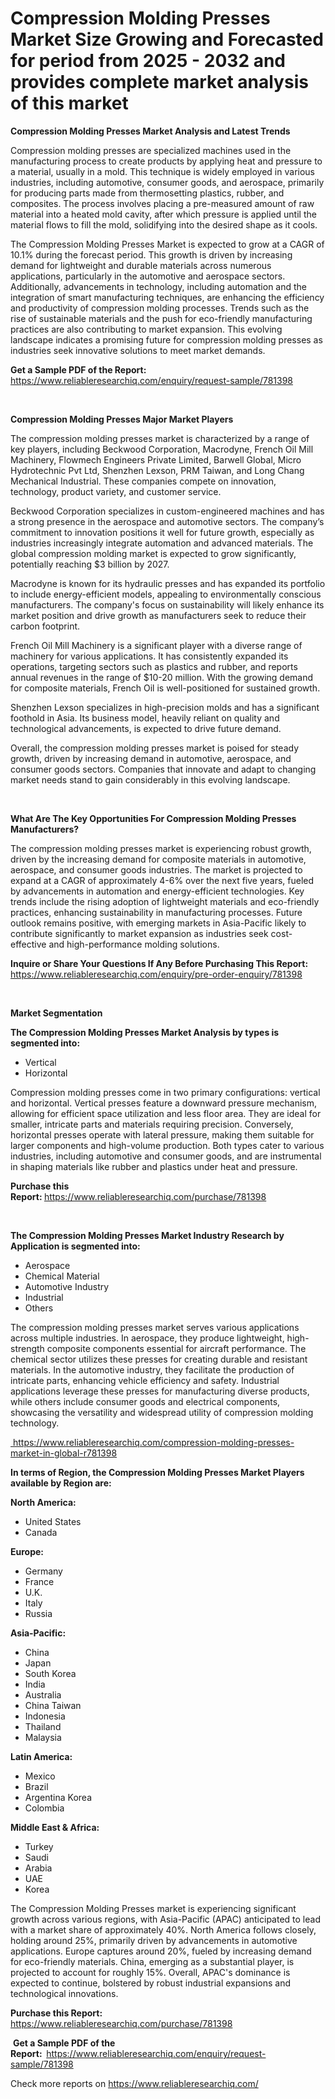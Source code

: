 <p><h1>Compression Molding Presses Market Size Growing and Forecasted for period from 2025 - 2032 and provides complete market analysis of this market</h1></p><p><strong>Compression Molding Presses Market Analysis and Latest Trends</strong></p>
<p><p>Compression molding presses are specialized machines used in the manufacturing process to create products by applying heat and pressure to a material, usually in a mold. This technique is widely employed in various industries, including automotive, consumer goods, and aerospace, primarily for producing parts made from thermosetting plastics, rubber, and composites. The process involves placing a pre-measured amount of raw material into a heated mold cavity, after which pressure is applied until the material flows to fill the mold, solidifying into the desired shape as it cools.</p><p>The Compression Molding Presses Market is expected to grow at a CAGR of 10.1% during the forecast period. This growth is driven by increasing demand for lightweight and durable materials across numerous applications, particularly in the automotive and aerospace sectors. Additionally, advancements in technology, including automation and the integration of smart manufacturing techniques, are enhancing the efficiency and productivity of compression molding processes. Trends such as the rise of sustainable materials and the push for eco-friendly manufacturing practices are also contributing to market expansion. This evolving landscape indicates a promising future for compression molding presses as industries seek innovative solutions to meet market demands.</p></p>
<p><strong>Get a Sample PDF of the Report:&nbsp;</strong> <a href="https://www.reliableresearchiq.com/enquiry/request-sample/781398?utm_campaign=3066&utm_medium=2&utm_source=Github&utm_content=ia&utm_term=26032025&utm_id=compression-molding-presses">https://www.reliableresearchiq.com/enquiry/request-sample/781398</a></p>
<p>&nbsp;</p>
<p><strong>Compression Molding Presses Major Market Players</strong></p>
<p><p>The compression molding presses market is characterized by a range of key players, including Beckwood Corporation, Macrodyne, French Oil Mill Machinery, Flowmech Engineers Private Limited, Barwell Global, Micro Hydrotechnic Pvt Ltd, Shenzhen Lexson, PRM Taiwan, and Long Chang Mechanical Industrial. These companies compete on innovation, technology, product variety, and customer service.</p><p>Beckwood Corporation specializes in custom-engineered machines and has a strong presence in the aerospace and automotive sectors. The company’s commitment to innovation positions it well for future growth, especially as industries increasingly integrate automation and advanced materials. The global compression molding market is expected to grow significantly, potentially reaching $3 billion by 2027.</p><p>Macrodyne is known for its hydraulic presses and has expanded its portfolio to include energy-efficient models, appealing to environmentally conscious manufacturers. The company's focus on sustainability will likely enhance its market position and drive growth as manufacturers seek to reduce their carbon footprint.</p><p>French Oil Mill Machinery is a significant player with a diverse range of machinery for various applications. It has consistently expanded its operations, targeting sectors such as plastics and rubber, and reports annual revenues in the range of $10-20 million. With the growing demand for composite materials, French Oil is well-positioned for sustained growth.</p><p>Shenzhen Lexson specializes in high-precision molds and has a significant foothold in Asia. Its business model, heavily reliant on quality and technological advancements, is expected to drive future demand.</p><p>Overall, the compression molding presses market is poised for steady growth, driven by increasing demand in automotive, aerospace, and consumer goods sectors. Companies that innovate and adapt to changing market needs stand to gain considerably in this evolving landscape.</p></p>
<p>&nbsp;</p>
<p><strong>What Are The Key Opportunities For Compression Molding Presses Manufacturers?</strong></p>
<p><p>The compression molding presses market is experiencing robust growth, driven by the increasing demand for composite materials in automotive, aerospace, and consumer goods industries. The market is projected to expand at a CAGR of approximately 4-6% over the next five years, fueled by advancements in automation and energy-efficient technologies. Key trends include the rising adoption of lightweight materials and eco-friendly practices, enhancing sustainability in manufacturing processes. Future outlook remains positive, with emerging markets in Asia-Pacific likely to contribute significantly to market expansion as industries seek cost-effective and high-performance molding solutions.</p></p>
<p><strong>Inquire or Share Your Questions If Any Before Purchasing This Report:</strong> <a href="https://www.reliableresearchiq.com/enquiry/pre-order-enquiry/781398?utm_campaign=3066&utm_medium=2&utm_source=Github&utm_content=ia&utm_term=26032025&utm_id=compression-molding-presses">https://www.reliableresearchiq.com/enquiry/pre-order-enquiry/781398</a></p>
<p>&nbsp;</p>
<p><strong>Market Segmentation</strong></p>
<p><strong>The Compression Molding Presses Market Analysis by types is segmented into:</strong></p>
<p><ul><li>Vertical</li><li>Horizontal</li></ul></p>
<p><p>Compression molding presses come in two primary configurations: vertical and horizontal. Vertical presses feature a downward pressure mechanism, allowing for efficient space utilization and less floor area. They are ideal for smaller, intricate parts and materials requiring precision. Conversely, horizontal presses operate with lateral pressure, making them suitable for larger components and high-volume production. Both types cater to various industries, including automotive and consumer goods, and are instrumental in shaping materials like rubber and plastics under heat and pressure.</p></p>
<p><strong>Purchase this Report:&nbsp;</strong><a href="https://www.reliableresearchiq.com/purchase/781398?utm_campaign=3066&utm_medium=2&utm_source=Github&utm_content=ia&utm_term=26032025&utm_id=compression-molding-presses">https://www.reliableresearchiq.com/purchase/781398</a></p>
<p>&nbsp;</p>
<p><strong>The Compression Molding Presses Market Industry Research by Application is segmented into:</strong></p>
<p><ul><li>Aerospace</li><li>Chemical Material</li><li>Automotive Industry</li><li>Industrial</li><li>Others</li></ul></p>
<p><p>The compression molding presses market serves various applications across multiple industries. In aerospace, they produce lightweight, high-strength composite components essential for aircraft performance. The chemical sector utilizes these presses for creating durable and resistant materials. In the automotive industry, they facilitate the production of intricate parts, enhancing vehicle efficiency and safety. Industrial applications leverage these presses for manufacturing diverse products, while others include consumer goods and electrical components, showcasing the versatility and widespread utility of compression molding technology.</p></p>
<p><a href="https://www.reliableresearchiq.com/compression-molding-presses-market-in-global-r781398?utm_campaign=3066&utm_medium=2&utm_source=Github&utm_content=ia&utm_term=26032025&utm_id=compression-molding-presses">&nbsp;https://www.reliableresearchiq.com/compression-molding-presses-market-in-global-r781398</a></p>
<p><strong>In terms of Region, the Compression Molding Presses Market Players available by Region are:</strong></p>
<p>
    <p> <strong> North America: </strong>
        <ul>
            <li>United States</li>
            <li>Canada</li>
        </ul>
        </p> 
    <p> <strong> Europe: </strong>
        <ul>
            <li>Germany</li>
            <li>France</li>
            <li>U.K.</li>
            <li>Italy</li>
            <li>Russia</li>
        </ul>
        </p> 
    <p> <strong> Asia-Pacific: </strong>
        <ul>
            <li>China</li>
            <li>Japan</li>
            <li>South Korea</li>
            <li>India</li>
            <li>Australia</li>
            <li>China Taiwan</li>
            <li>Indonesia</li>
            <li>Thailand</li>
            <li>Malaysia</li>
        </ul>
        </p> 
    <p> <strong> Latin America: </strong>
        <ul>
            <li>Mexico</li>
            <li>Brazil</li>
            <li>Argentina Korea</li>
            <li>Colombia</li>
        </ul>
        </p> 
    <p> <strong> Middle East & Africa: </strong>
        <ul>
            <li>Turkey</li>
            <li>Saudi</li>
            <li>Arabia</li>
            <li>UAE</li>
            <li>Korea</li>
        </ul>
    </p>
    </p>
<p><p>The Compression Molding Presses market is experiencing significant growth across various regions, with Asia-Pacific (APAC) anticipated to lead with a market share of approximately 40%. North America follows closely, holding around 25%, primarily driven by advancements in automotive applications. Europe captures around 20%, fueled by increasing demand for eco-friendly materials. China, emerging as a substantial player, is projected to account for roughly 15%. Overall, APAC's dominance is expected to continue, bolstered by robust industrial expansions and technological innovations.</p></p>
<p><strong>Purchase this Report: </strong><a href="https://www.reliableresearchiq.com/purchase/781398?utm_campaign=3066&utm_medium=2&utm_source=Github&utm_content=ia&utm_term=26032025&utm_id=compression-molding-presses">https://www.reliableresearchiq.com/purchase/781398</a></p>
<p>&nbsp;<strong>Get a Sample PDF of the Report:&nbsp;&nbsp;</strong><a href="https://www.reliableresearchiq.com/enquiry/request-sample/781398?utm_campaign=3066&utm_medium=2&utm_source=Github&utm_content=ia&utm_term=26032025&utm_id=compression-molding-presses">https://www.reliableresearchiq.com/enquiry/request-sample/781398</a></p>
<p><strong></strong></p>
<p>Check more reports on <a href="https://www.reliableresearchiq.com/?utm_campaign=3066&utm_medium=2&utm_source=Github&utm_content=ia&utm_term=26032025&utm_id=compression-molding-presses">https://www.reliableresearchiq.com/</a></p>